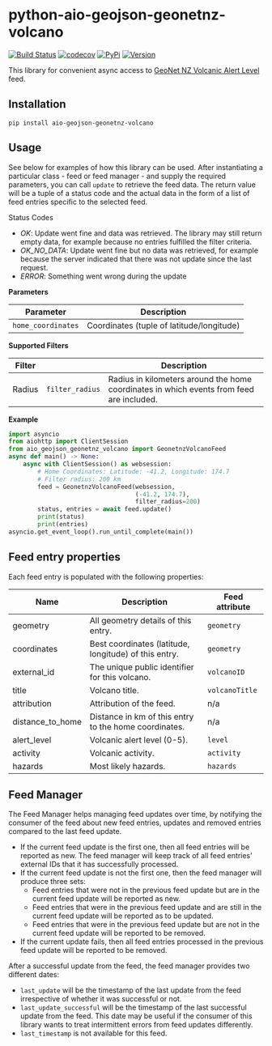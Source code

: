 # python-aio-geojson-geonetnz-volcano

[![Build Status](https://github.com/exxamalte/python-aio-geojson-geonetnz-volcano/workflows/CI/badge.svg?branch=master)](https://github.com/exxamalte/python-aio-geojson-geonetnz-volcano/actions?workflow=CI)
[![codecov](https://codecov.io/gh/exxamalte/python-aio-geojson-geonetnz-volcano/branch/master/graph/badge.svg?token=RCSVB3QRER)](https://codecov.io/gh/exxamalte/python-aio-geojson-geonetnz-volcano)
[![PyPi](https://img.shields.io/pypi/v/aio-geojson-geonetnz-volcano.svg)](https://pypi.python.org/pypi/aio-geojson-geonetnz-volcano)
[![Version](https://img.shields.io/pypi/pyversions/aio-geojson-geonetnz-volcano.svg)](https://pypi.python.org/pypi/aio-geojson-geonetnz-volcano)

This library for convenient async access to 
[GeoNet NZ Volcanic Alert Level](https://api.geonet.org.nz/#val) feed.


## Installation
`pip install aio-geojson-geonetnz-volcano`

## Usage
See below for examples of how this library can be used. After instantiating a 
particular class - feed or feed manager - and supply the required parameters, 
you can call `update` to retrieve the feed data. The return value 
will be a tuple of a status code and the actual data in the form of a list of 
feed entries specific to the selected feed.

Status Codes
* _OK_: Update went fine and data was retrieved. The library may still 
  return empty data, for example because no entries fulfilled the filter 
  criteria.
* _OK_NO_DATA_: Update went fine but no data was retrieved, for example 
  because the server indicated that there was not update since the last request.
* _ERROR_: Something went wrong during the update

**Parameters**

| Parameter          | Description                               |
|--------------------|-------------------------------------------|
| `home_coordinates` | Coordinates (tuple of latitude/longitude) |

**Supported Filters**

| Filter |                 | Description |
|--------|-----------------|-------------|
| Radius | `filter_radius` | Radius in kilometers around the home coordinates in which events from feed are included. |

**Example**
```python
import asyncio
from aiohttp import ClientSession
from aio_geojson_geonetnz_volcano import GeonetnzVolcanoFeed
async def main() -> None:
    async with ClientSession() as websession:    
        # Home Coordinates: Latitude: -41.2, Longitude: 174.7
        # Filter radius: 200 km
        feed = GeonetnzVolcanoFeed(websession, 
                                   (-41.2, 174.7),
                                   filter_radius=200)
        status, entries = await feed.update()
        print(status)
        print(entries)
asyncio.get_event_loop().run_until_complete(main())
```

## Feed entry properties
Each feed entry is populated with the following properties:

| Name             | Description                                           | Feed attribute |
|------------------|-------------------------------------------------------|----------------|
| geometry         | All geometry details of this entry.                   | `geometry`     |
| coordinates      | Best coordinates (latitude, longitude) of this entry. | `geometry`     |
| external_id      | The unique public identifier for this volcano.        | `volcanoID`    |
| title            | Volcano title.                                        | `volcanoTitle` |
| attribution      | Attribution of the feed.                              | n/a            |
| distance_to_home | Distance in km of this entry to the home coordinates. | n/a            |
| alert_level      | Volcanic alert level (0-5).                           | `level`        |
| activity         | Volcanic activity.                                    | `activity`     |
| hazards          | Most likely hazards.                                  | `hazards`      |


## Feed Manager

The Feed Manager helps managing feed updates over time, by notifying the 
consumer of the feed about new feed entries, updates and removed entries 
compared to the last feed update.

* If the current feed update is the first one, then all feed entries will be 
  reported as new. The feed manager will keep track of all feed entries' 
  external IDs that it has successfully processed.
* If the current feed update is not the first one, then the feed manager will 
  produce three sets:
  * Feed entries that were not in the previous feed update but are in the 
    current feed update will be reported as new.
  * Feed entries that were in the previous feed update and are still in the 
    current feed update will be reported as to be updated.
  * Feed entries that were in the previous feed update but are not in the 
    current feed update will be reported to be removed.
* If the current update fails, then all feed entries processed in the previous
  feed update will be reported to be removed.

After a successful update from the feed, the feed manager provides two
different dates:

* `last_update` will be the timestamp of the last update from the feed 
  irrespective of whether it was successful or not.
* `last_update_successful` will be the timestamp of the last successful update 
  from the feed. This date may be useful if the consumer of this library wants 
  to treat intermittent errors from feed updates differently.
* `last_timestamp` is not available for this feed.
